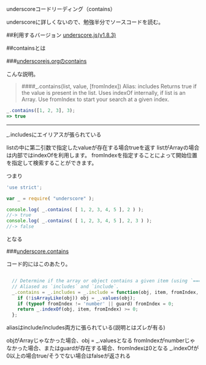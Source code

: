 underscoreコードリーディング（contains）


underscoreに詳しくないので、勉強半分でソースコードを読む。


##利用するバージョン
[underscore.js(v1.8.3)](https://github.com/jashkenas/underscore/tree/1.8.3)


##containsとは


###[underscorejs.orgのcontains](http://underscorejs.org/#contains)

こんな説明。
>####_.contains(list, value, [fromIndex]) Alias: includes 
>Returns true if the value is present in the list.
>Uses indexOf internally, if list is an Array.
>Use fromIndex to start your search at a given index.

```javascript
_.contains([1, 2, 3], 3);
=> true
```

------------- 
_.includesにエイリアスが張られている

listの中に第二引数で指定したvalueが存在する場合trueを返す
listがArrayの場合は内部ではindexOfを利用します。
fromIndexを指定することによって開始位置を指定して検索することができます。


つまり


```javascript
'use strict';

var _ = require( "underscore" );

console.log( _.contains( [ 1, 2, 3, 4, 5 ], 2 ) ); 
//-> true
console.log( _.contains( [ 1, 2, 3, 4, 5 ], 2, 3 ) );
//-> false
```

となる


###[underscore.contains](https://github.com/jashkenas/underscore/blob/1.8.3/underscore.js#L263)

コード的にはこのあたり。

```javascript

  // Determine if the array or object contains a given item (using `===`).
  // Aliased as `includes` and `include`.
  _.contains = _.includes = _.include = function(obj, item, fromIndex, guard) {
    if (!isArrayLike(obj)) obj = _.values(obj);
    if (typeof fromIndex != 'number' || guard) fromIndex = 0;
    return _.indexOf(obj, item, fromIndex) >= 0;
  };
```


aliasはinclude/includes両方に張られている(説明とはズレが有る)


objがArrayじゃなかった場合、obj = _.valuesとなる
fromIndexがnumberじゃなかった場合、またはguardが存在する場合、fromIndexは0となる
_.indexOfが0以上の場合true/そうでない場合はfalseが返される


